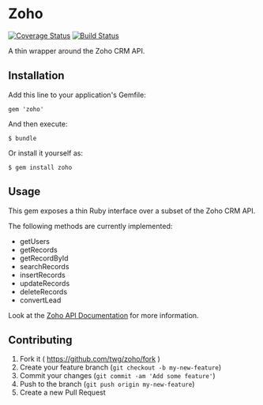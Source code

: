 # Zoho
[![Coverage Status](https://coveralls.io/repos/twg/zoho/badge.svg?branch=dexter)](https://coveralls.io/r/twg/zoho?branch=master)
[![Build Status](https://travis-ci.org/twg/zoho.svg?branch=master)](https://travis-ci.org/twg/zoho)

A thin wrapper around the Zoho CRM API.

## Installation

Add this line to your application's Gemfile:

    gem 'zoho'

And then execute:

    $ bundle

Or install it yourself as:

    $ gem install zoho

## Usage

This gem exposes a thin Ruby interface over a subset of the Zoho CRM API.

The following methods are currently implemented:

* getUsers
* getRecords
* getRecordById
* searchRecords
* insertRecords
* updateRecords
* deleteRecords
* convertLead

Look at the [Zoho API Documentation](https://www.zoho.com/crm/help/api/) for
more information.

## Contributing

1. Fork it ( https://github.com/twg/zoho/fork )
2. Create your feature branch (`git checkout -b my-new-feature`)
3. Commit your changes (`git commit -am 'Add some feature'`)
4. Push to the branch (`git push origin my-new-feature`)
5. Create a new Pull Request
